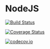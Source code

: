 # NodeJS

[![Build Status](https://travis-ci.org/davidanthoff/NodeJS.jl.svg?branch=master)](https://travis-ci.org/davidanthoff/NodeJS.jl)

[![Coverage Status](https://coveralls.io/repos/davidanthoff/NodeJS.jl/badge.svg?branch=master&service=github)](https://coveralls.io/github/davidanthoff/NodeJS.jl?branch=master)

[![codecov.io](http://codecov.io/github/davidanthoff/NodeJS.jl/coverage.svg?branch=master)](http://codecov.io/github/davidanthoff/NodeJS.jl?branch=master)
